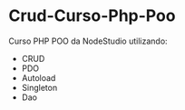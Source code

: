 # Crud-Curso-Php-Poo
Curso PHP POO da NodeStudio utilizando: 
* CRUD
* PDO
* Autoload
* Singleton
* Dao

